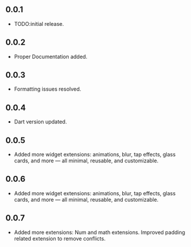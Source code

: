 ## 0.0.1

* TODO:initial release.

## 0.0.2
* Proper Documentation added.

## 0.0.3
* Formatting issues resolved.

## 0.0.4
* Dart version updated.

## 0.0.5
*  Added more widget extensions: animations, blur, tap effects, glass cards, and more — all minimal, reusable, and customizable.

## 0.0.6
*  Added more widget extensions: animations, blur, tap effects, glass cards, and more — all minimal, reusable, and customizable.

## 0.0.7
*  Added more extensions: Num and math extensions. Improved padding related extension to remove conflicts.

